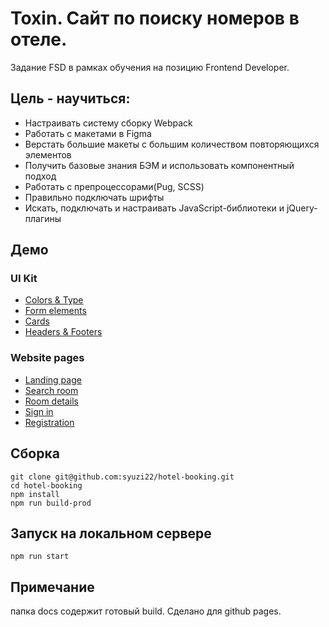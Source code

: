 # Toxin. Сайт по поиску номеров в отеле.

Задание FSD в рамках обучения на позицию Frontend Developer.

## Цель - научиться:

- Настраивать систему сборку Webpack
- Работать с макетами в Figma
- Верстать большие макеты с большим количеством повторяющихся элементов
- Получить базовые знания БЭМ и использовать компонентный подход
- Работать с препроцессорами(Pug, SCSS)
- Правильно подключать шрифты
- Искать, подключать и настраивать JavaScript-библиотеки и jQuery-плагины  

## Демо

### UI Kit

- [Colors & Type](https://syuzi22.github.io/hotel-booking/pages/colors-type.html)
- [Form elements](https://syuzi22.github.io/hotel-booking/pages/form-elements.html)
- [Cards](https://syuzi22.github.io/hotel-booking/pages/cards.html)
- [Headers & Footers](https://syuzi22.github.io/hotel-booking/pages/headers-footers.html)

### Website pages

- [Landing page](https://syuzi22.github.io/hotel-booking/pages/landing.html)
- [Search room](https://syuzi22.github.io/hotel-booking/pages/search-room.html)
- [Room details](https://syuzi22.github.io/hotel-booking/pages/room-details.html)
- [Sign in](https://syuzi22.github.io/hotel-booking/pages/sign.html)
- [Registration](https://syuzi22.github.io/hotel-booking/pages/registration.html)

## Сборка

```
git clone git@github.com:syuzi22/hotel-booking.git
cd hotel-booking
npm install
npm run build-prod

```
##  Запуск на локальном сервере

```
npm run start

```
## Примечание

папка docs содержит готовый build. Сделано для github pages.

